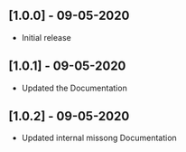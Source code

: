 ## [1.0.0] - 09-05-2020

* Initial release

## [1.0.1] - 09-05-2020

* Updated the Documentation

## [1.0.2] - 09-05-2020

* Updated internal missong Documentation

